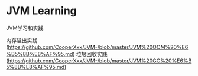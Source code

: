 # JVM Learning
JVM学习和实践

内存溢出实践 (https://github.com/CooperXxx/JVM-/blob/master/JVM%20OOM%20%E6%B5%8B%E8%AF%95.md)
垃圾回收实践 (https://github.com/CooperXxx/JVM-/blob/master/JVM%20GC%20%E6%B5%8B%E8%AF%95.md)
